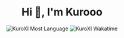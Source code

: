 <center>
<h1>Hi 👋, I'm Kurooo</h1>

![KuroXI Most Language](https://github-readme-stats.vercel.app/api/top-langs/?username=kuroxi&show_icons=true&count_private=true&theme=onedark&layout=compact&card_width=445)
![KuroXI Wakatime](https://github-readme-stats.vercel.app/api/wakatime/?username=kuroxi&repo=github-readme-stats&theme=onedark)
</center>